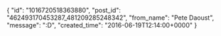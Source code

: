 {
   "id": "1016720518363880",
   "post_id": "462493170453287_481209285248342",
   "from_name": "Pete Daoust",
   "message": ":D",
   "created_time": "2016-06-19T12:14:00+0000"
 }
